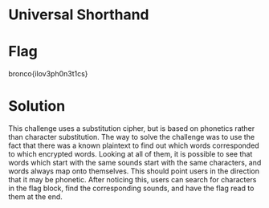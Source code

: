 # Universal Shorthand

# Flag
bronco{ilov3ph0n3t1cs}

# Solution
This challenge uses a substitution cipher, but is based on phonetics rather than character substitution.
The way to solve the challenge was to use the fact that there was a known plaintext to find out which words corresponded to which encrypted words.
Looking at all of them, it is possible to see that words which start with the same sounds start with the same characters, and words always map onto themselves. This should point users in the direction that it may be phonetic.
After noticing this, users can search for characters in the flag block, find the corresponding sounds, and have the flag read to them at the end.